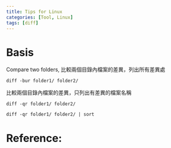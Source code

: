 ```yaml
---
title: Tips for Linux
categories: [Tool, Linux]
tags: [diff]
---
```


# Basis
Compare two folders, 比較兩個目錄內檔案的差異，列出所有差異處
```
diff -bur folder1/ folder2/
```

比較兩個目錄內檔案的差異，只列出有差異的檔案名稱
```
diff -qr folder1/ folder2/
```
```
diff -qr folder1/ folder2/ | sort
```
# Reference: 
